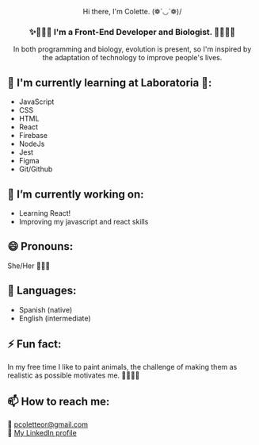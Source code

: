 <p align="center">
Hi there, I'm Colette. (❁´◡`❁)/
</p>

<h3 align="center">
✨👩🏻‍💻 I'm a Front-End Developer and Biologist. 👩🏻‍🔬✨
</h3>

<p align="center">
 In both programming and biology, evolution is present, so I'm inspired by the adaptation of technology to improve people's lives. 
 </p>
 
 ## 🌱 I'm currently learning at Laboratoria 💛:
 - JavaScript
 - CSS
 - HTML
 - React
 - Firebase
 - NodeJs
 - Jest
 - Figma
 - Git/Github

## 🔭 I’m currently working on:
- Learning React!
- Improving my javascript and react skills

## 😄 Pronouns:
She/Her 🙆🏻‍♀️

## 📣 Languages:
- Spanish (native)
- English (intermediate)

## ⚡ Fun fact:
In my free time I like to paint animals, the challenge of making them as realistic as possible motivates me. 👩🏻‍🎨🤍

## 📫 How to reach me:
 📧 pcoletteor@gmail.com
 <br>💼 [My LinkedIn profile](https://www.linkedin.com/in/pcolette-ordonez/)

